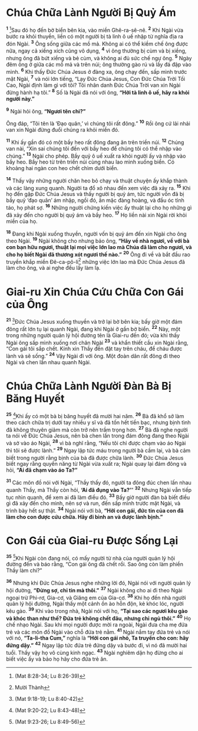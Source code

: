 # Chúa Chữa Lành Người Bị Quỷ Ám
<sup><b>1</b></sup> [^1@-1caf0b41-cbca-45dd-88b1-43deea513cd4]Sau đó họ đến bờ biển bên kia, vào miền Ghê-ra-sê-nê. <sup><b>2</b></sup> Khi Ngài vừa bước ra khỏi thuyền, liền có một người bị tà linh ô uế nhập từ nghĩa địa ra đón Ngài. <sup><b>3</b></sup> Ông sống giữa các mồ mả. Không ai có thể kiềm chế ông được nữa, ngay cả xiềng xích cũng vô dụng, <sup><b>4</b></sup> vì ông thường bị cùm và bị xiềng, nhưng ông đã bứt xiềng và bẻ cùm, và không ai đủ sức chế ngự ông. <sup><b>5</b></sup> Ngày đêm ông ở giữa các mồ mả và trên núi; ông thường gào rú và lấy đá đập vào mình. <sup><b>6</b></sup> Khi thấy Đức Chúa Jesus ở đàng xa, ông chạy đến, sấp mình trước mặt Ngài, <sup><b>7</b></sup> và nói lớn tiếng, “Lạy Đức Chúa Jesus, Con Đức Chúa Trời Tối Cao, Ngài định làm gì với tôi? Tôi nhân danh Đức Chúa Trời van xin Ngài đừng hành hạ tôi.” <sup><b>8</b></sup> Số là Ngài đã nói với ông, **“Hỡi tà linh ô uế, hãy ra khỏi người này.”**

<sup><b>9</b></sup> Ngài hỏi ông, **“Ngươi tên chi?”**

Ông đáp, “Tôi tên là ‘Đạo quân,’ vì chúng tôi rất đông.” <sup><b>10</b></sup> Rồi ông cứ lải nhải van xin Ngài đừng đuổi chúng ra khỏi miền đó.

<sup><b>11</b></sup> Khi ấy gần đó có một bầy heo rất đông đang ăn trên triền núi. <sup><b>12</b></sup> Chúng van nài, “Xin sai chúng tôi đến với bầy heo để chúng tôi có thể nhập vào chúng.” <sup><b>13</b></sup> Ngài cho phép. Bầy quỷ ô uế xuất ra khỏi người ấy và nhập vào bầy heo. Bầy heo từ trên triền núi cùng nhau lao mình xuống biển. Có khoảng hai ngàn con heo chết chìm dưới biển.

<sup><b>14</b></sup> Thấy vậy những người chăn heo bỏ chạy và thuật chuyện ấy khắp thành và các làng xung quanh. Người ta đổ xô nhau đến xem việc đã xảy ra. <sup><b>15</b></sup> Khi họ đến gặp Đức Chúa Jesus và thấy người bị quỷ ám, tức người vốn đã bị bầy quỷ ‘đạo quân’ ám nhập, ngồi đó, ăn mặc đàng hoàng, và đầu óc tỉnh táo, họ phát sợ. <sup><b>16</b></sup> Những người chứng kiến việc ấy thuật lại cho họ những gì đã xảy đến cho người bị quỷ ám và bầy heo. <sup><b>17</b></sup> Họ liền nài xin Ngài rời khỏi miền của họ.

<sup><b>18</b></sup> Đang khi Ngài xuống thuyền, người vốn bị quỷ ám đến xin Ngài cho ông theo Ngài. <sup><b>19</b></sup> Ngài không cho nhưng bảo ông, **“Hãy về nhà ngươi, về với bà con bạn hữu ngươi, thuật lại mọi việc lớn lao mà Chúa đã làm cho ngươi, và cho họ biết Ngài đã thương xót ngươi thế nào.”** <sup><b>20</b></sup> Ông đi về và bắt đầu rao truyền khắp miền Đê-ca-pô-li[^1-1caf0b41-cbca-45dd-88b1-43deea513cd4] những việc lớn lao mà Đức Chúa Jesus đã làm cho ông, và ai nghe đều lấy làm lạ.

# Giai-ru Xin Chúa Cứu Chữa Con Gái của Ông
<sup><b>21</b></sup> [^2@-1caf0b41-cbca-45dd-88b1-43deea513cd4]Đức Chúa Jesus xuống thuyền và trở lại bờ bên kia; bấy giờ một đám đông rất lớn tụ lại quanh Ngài, đang khi Ngài ở gần bờ biển. <sup><b>22</b></sup> Này, một trong những người quản lý hội đường tên là Giai-ru đến đó; vừa khi thấy Ngài ông sấp mình xuống nơi chân Ngài <sup><b>23</b></sup> và khẩn thiết cầu xin Ngài rằng, “Con gái tôi sắp chết. Kính xin Thầy đến đặt tay trên cháu, để cháu được lành và sẽ sống.” <sup><b>24</b></sup> Vậy Ngài đi với ông. Một đoàn dân rất đông đi theo Ngài và chen lấn nhau quanh Ngài.

# Chúa Chữa Lành Người Đàn Bà Bị Băng Huyết
<sup><b>25</b></sup> [^3@-1caf0b41-cbca-45dd-88b1-43deea513cd4]Khi ấy có một bà bị băng huyết đã mười hai năm. <sup><b>26</b></sup> Bà đã khổ sở làm theo cách chữa trị dưới tay nhiều y sĩ và đã tốn hết tiền bạc, nhưng bịnh tình đã không thuyên giảm mà còn trở nên trầm trọng hơn. <sup><b>27</b></sup> Bà đã nghe người ta nói về Đức Chúa Jesus, nên bà chen lấn trong đám đông đang theo Ngài và sờ vào áo Ngài, <sup><b>28</b></sup> vì bà nghĩ rằng, “Nếu tôi chỉ được chạm vào áo Ngài thì tôi sẽ được lành.” <sup><b>29</b></sup> Ngay lập tức máu trong người bà cầm lại, và bà cảm biết trong người rằng bịnh của bà đã được chữa lành. <sup><b>30</b></sup> Đức Chúa Jesus biết ngay rằng quyền năng từ Ngài vừa xuất ra; Ngài quay lại đám đông và hỏi, **“Ai đã chạm vào áo Ta?”**

<sup><b>31</b></sup> Các môn đồ nói với Ngài, “Thầy thấy đó, người ta đông đúc chen lấn nhau quanh Thầy, mà Thầy còn hỏi, **‘Ai đã đụng vào Ta?’**” <sup><b>32</b></sup> Nhưng Ngài vẫn tiếp tục nhìn quanh, để xem ai đã làm điều đó. <sup><b>33</b></sup> Bấy giờ người đàn bà biết điều gì đã xảy đến cho mình, nên sợ và run, đến sấp mình trước mặt Ngài, và trình bày hết sự thật. <sup><b>34</b></sup> Ngài nói với bà, **“Hỡi con gái, đức tin của con đã làm cho con được cứu chữa. Hãy đi bình an và được lành bịnh.”**

# Con Gái của Giai-ru Được Sống Lại
<sup><b>35</b></sup> [^4@-1caf0b41-cbca-45dd-88b1-43deea513cd4]Khi Ngài còn đang nói, có mấy người từ nhà của người quản lý hội đường đến và báo rằng, “Con gái ông đã chết rồi. Sao ông còn làm phiền Thầy làm chi?”

<sup><b>36</b></sup> Nhưng khi Đức Chúa Jesus nghe những lời đó, Ngài nói với người quản lý hội đường, **“Đừng sợ, chỉ tin mà thôi.”** <sup><b>37</b></sup> Ngài không cho ai đi theo Ngài ngoại trừ Phi-rơ, Gia-cơ, và Giăng em của Gia-cơ. <sup><b>38</b></sup> Khi họ đến nhà người quản lý hội đường, Ngài thấy một cảnh ồn ào hỗn độn, kẻ khóc lóc, người kêu gào. <sup><b>39</b></sup> Khi vào trong nhà, Ngài nói với họ, **“Tại sao các ngươi kêu gào và khóc than như thế? Đứa trẻ không chết đâu, nhưng chỉ ngủ thôi.”** <sup><b>40</b></sup> Họ chế nhạo Ngài. Sau khi mọi người được mời ra ngoài, Ngài đưa cha mẹ đứa trẻ và các môn đồ Ngài vào chỗ đứa trẻ nằm. <sup><b>41</b></sup> Ngài nắm tay đứa trẻ và nói với nó, **“Ta-li-tha Cum,”** nghĩa là **“Hỡi con gái nhỏ, Ta truyền cho con: hãy đứng dậy.”** <sup><b>42</b></sup> Ngay lập tức đứa trẻ đứng dậy và bước đi, vì nó đã mười hai tuổi. Thấy vậy họ vô cùng kinh ngạc. <sup><b>43</b></sup> Ngài nghiêm dặn họ đừng cho ai biết việc ấy và bảo họ hãy cho đứa trẻ ăn.

[^1-1caf0b41-cbca-45dd-88b1-43deea513cd4]: Mười Thành
[^1@-1caf0b41-cbca-45dd-88b1-43deea513cd4]: (Mat 8:28-34; Lu 8:26-39)
[^2@-1caf0b41-cbca-45dd-88b1-43deea513cd4]: (Mat 9:18-19; Lu 8:40-42)
[^3@-1caf0b41-cbca-45dd-88b1-43deea513cd4]: (Mat 9:20-22; Lu 8:43-48)
[^4@-1caf0b41-cbca-45dd-88b1-43deea513cd4]: (Mat 9:23-26; Lu 8:49-56)